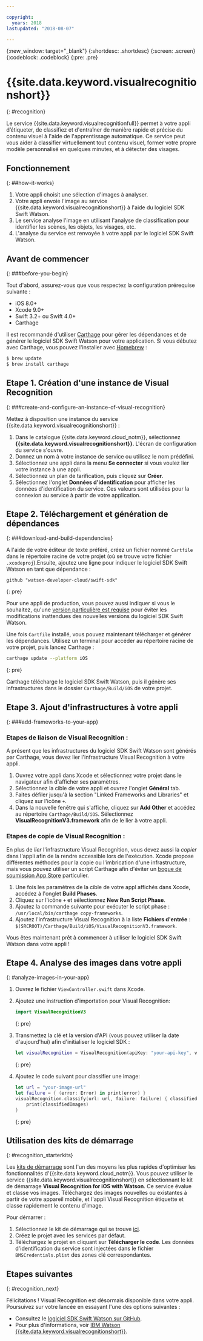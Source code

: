 ```yaml
---

copyright:
  years: 2018
lastupdated: "2018-08-07"

---
```

{:new_window: target="_blank"}
{:shortdesc: .shortdesc}
{:screen: .screen}
{:codeblock: .codeblock}
{:pre: .pre}

# {{site.data.keyword.visualrecognitionshort}}
{: #recognition}

Le service {{site.data.keyword.visualrecognitionfull}} permet à votre appli d’étiqueter, de classifiez et d'entraîner de manière rapide et précise du contenu visuel à l'aide de l'apprentissage automatique. Ce service peut vous aider à classifier virtuellement tout contenu visuel, former votre propre modèle personnalisé en quelques minutes, et à détecter des visages.

## Fonctionnement
{: ##how-it-works}

1. Votre appli choisit une sélection d'images à analyser.
2. Votre appli envoie l'image au service {{site.data.keyword.visualrecognitionshort}} à l'aide du logiciel SDK Swift Watson.
3. Le service analyse l'image en utilisant l'analyse de classification pour identifier les scènes, les objets, les visages, etc.
4. L'analyse du service est renvoyée à votre appli par le logiciel SDK Swift Watson.

## Avant de commencer
{: ###before-you-begin}

Tout d'abord, assurez-vous que vous respectez la configuration prérequise suivante :
<ul>
  <li>iOS 8.0+</li>
  <li>Xcode 9.0+</li>
  <li>Swift 3.2+ ou Swift 4.0+</li>
  <li>Carthage</li>
</ul>

Il est recommandé d'utiliser [Carthage](https://github.com/Carthage/Carthage) pour gérer les dépendances et de générer le logiciel SDK Swift Watson pour votre application. Si vous débutez avec Carthage, vous pouvez l'installer avec [Homebrew](http://brew.sh/) :

```bash
$ brew update
$ brew install carthage
```

## Etape 1. Création d'une instance de Visual Recognition
{: ###create-and-configure-an-instance-of-visual-recognition}

Mettez à disposition une instance du service {{site.data.keyword.visualrecognitionshort}} :

1. Dans le catalogue {{site.data.keyword.cloud_notm}}, sélectionnez **{{site.data.keyword.visualrecognitionshort}}**. L'écran de configuration du service s'ouvre.
2. Donnez un nom à votre instance de service ou utilisez le nom prédéfini.
3. Sélectionnez une appli dans la menu **Se connecter** si vous voulez lier votre instance à une appli.
4. Sélectionnez un plan de tarification, puis cliquez sur **Créer**.
5. Sélectionnez l'onglet **Données d'identification** pour afficher les données d'identification du service. Ces valeurs sont utilisées pour la connexion au service à partir de votre application.

## Etape 2. Téléchargement et génération de dépendances
{: ###download-and-build-dependencies}

A l'aide de votre éditeur de texte préféré, créez un fichier nommé `Cartfile` dans le répertoire racine de votre projet (où se trouve votre fichier `.xcodeproj`).Ensuite, ajoutez une ligne pour indiquer le logiciel SDK Swift Watson en tant que dépendance :
```
github "watson-developer-cloud/swift-sdk"
```
{: pre}

Pour une appli de production, vous pouvez aussi indiquer si vous le souhaitez, qu'une [version particulière est requise](https://github.com/Carthage/Carthage/blob/master/Documentation/Artifacts.md#version-requirement) pour éviter les modifications inattendues des nouvelles versions du logiciel SDK Swift Watson.
  

Une fois `Cartfile` installé, vous pouvez maintenant télécharger et générer les dépendances. Utilisez un terminal pour accéder au répertoire racine de votre projet, puis lancez Carthage :

```bash
carthage update --platform iOS
```
{: pre}

Carthage télécharge le logiciel SDK Swift Watson, puis il génère ses infrastructures dans le dossier `Carthage/Build/iOS` de votre projet.

## Etape 3. Ajout d'infrastructures à votre appli
{: ###add-frameworks-to-your-app}

### Etapes de liaison de Visual Recognition :

A présent que les infrastructures du logiciel SDK Swift Watson sont générés par Carthage, vous devez lier l'infrastructure Visual Recognition à votre appli.

1. Ouvrez votre appli dans Xcode et sélectionnez votre projet dans le navigateur afin d'afficher ses paramètres.
2. Sélectionnez la cible de votre appli et ouvrez l'onglet **Général** tab.
3. Faites défiler jusqu'à la section "Linked Frameworks and Libraries" et cliquez sur l'icône `+`.
4. Dans la nouvelle fenêtre qui s'affiche, cliquez sur **Add Other** et accédez au répertoire `Carthage/Build/iOS`. Sélectionnez **VisualRecognitionV3.framework** afin de le lier à votre appli.

### Etapes de copie de Visual Recognition :

En plus de _lier_ l'infrastructure Visual Recognition, vous devez aussi la _copier_ dans l'appli afin de la rendre accessible lors de l'exécution. Xcode propose différentes méthodes pour la copie ou l'imbrication d'une infrastructure, mais vous pouvez utiliser un script Carthage afin d'éviter un [bogue de soumission App Store](http://www.openradar.me/radar?id=6409498411401216) particulier.

1. Une fois les paramètres de la cible de votre appl affichés dans Xcode, accédez à l'onglet **Build Phases**.
2. Cliquez sur l'icône `+` et sélectionnez **New Run Script Phase**.
3. Ajoutez la commande suivante pour exécuter le script phase : `/usr/local/bin/carthage copy-frameworks`.
4. Ajoutez l'infrastructure Visual Recognition à la liste **Fichiers d'entrée** : `$(SRCROOT)/Carthage/Build/iOS/VisualRecognitionV3.framework`.

Vous êtes maintenant prêt à commencer à utiliser le logiciel SDK Swift Watson dans votre appli !

## Etape 4. Analyse des images dans votre appli
{: #analyze-images-in-your-app}

1. Ouvrez le fichier `ViewController.swift` dans Xcode.

1. Ajoutez une instruction d'importation pour Visual Recognition:
    ```swift
    import VisualRecognitionV3
    ```
    {: pre}

1. Transmettez la clé et la version d'API (vous pouvez utiliser la date d'aujourd'hui) afin d'initialiser le logiciel SDK :
    ```swift
    let visualRecognition = VisualRecognition(apiKey: "your-api-key", version: "yyyy-mm-dd")
    ```
    {: pre}

1. Ajoutez le code suivant pour classifier une image:
    ```swift
    let url = "your-image-url"
    let failure = { (error: Error) in print(error) }
    visualRecognition.classify(url: url, failure: failure) { classifiedImages in
        print(classifiedImages)
    }
    ```
    {: pre}

## Utilisation des kits de démarrage
{: #recognition_starterkits}

Les [kits de démarrage](https://console.bluemix.net/developer/appledevelopment/starter-kits) sont l'un des moyens les plus rapides d'optimiser les fonctionnalités d'{{site.data.keyword.cloud_notm}}. Vous pouvez utiliser le service {{site.data.keyword.visualrecognitionshort}} en sélectionnant le kit de démarrage **Visual Recognition for iOS with Watson**. Ce service évalue et classe vos images. Téléchargez des images nouvelles ou existantes à partir de votre appareil mobile, et l'appli Visual Recognition étiquette et classe rapidement le contenu d'image.

Pour démarrer :
1. Sélectionnez le kit de démarrage qui se trouve [ici](https://console.bluemix.net/developer/appledevelopment/starter-kits/visual-recognition-for-ios-with-watson).
2. Créez le projet avec les services par défaut.
3. Téléchargez le projet en cliquant sur **Télécharger le code**. Les données d'identification du service sont injectées dans le fichier `BMSCredentials.plist` des zones clé correspondantes.

## Etapes suivantes
{: #recognition_next}

Félicitations !  Visual Recognition est désormais disponible dans votre appli. Poursuivez sur votre lancée en essayant l'une des options suivantes :
* Consultez le [logiciel SDK Swift Watson sur GitHub](https://github.com/watson-developer-cloud/swift-sdk).
* Pour plus d'informations, voir [IBM Watson {{site.data.keyword.visualrecognitionshort}}](https://www.ibm.com/watson/services/visual-recognition/).

